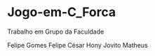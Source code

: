 # Jogo-em-C_Forca
 Trabalho em Grupo da Faculdade
 
 
 
 
 
 
 
 
 Felipe Gomes
 Felipe César
 Hony
 Jovito
 Matheus
